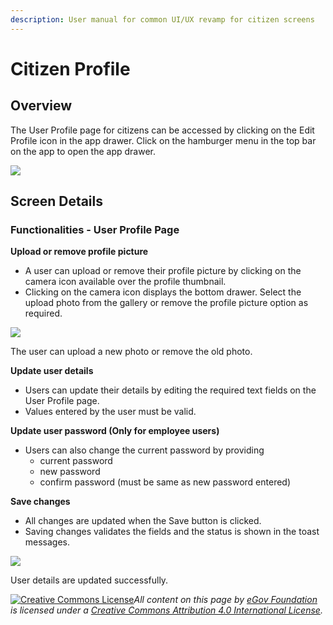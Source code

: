 ```yaml
---
description: User manual for common UI/UX revamp for citizen screens
---
```


# Citizen Profile

## Overview

The User Profile page for citizens can be accessed by clicking on the Edit Profile icon in the app drawer. Click on the hamburger menu in the top bar on the app to open the app drawer.

![](<../../../../../.gitbook/assets/image (222).png>)



## Screen Details <a href="#functionalities-provided-by-user-profile-page" id="functionalities-provided-by-user-profile-page"></a>

### Functionalities - User Profile Page <a href="#functionalities-provided-by-user-profile-page" id="functionalities-provided-by-user-profile-page"></a>

**Upload or remove profile picture**

* A user can upload or remove their profile picture by clicking on the camera icon available over the profile thumbnail.
* Clicking on the camera icon displays the bottom drawer. Select the upload photo from the gallery or remove the profile picture option as required.

![](<../../../../../.gitbook/assets/image (529).png>)

The user can upload a new photo or remove the old photo.

**Update user details**

* Users can update their details by editing the required text fields on the User Profile page.
* Values entered by the user must be valid.

**Update user password (Only for employee users)**

* Users can also change the current password by providing
  * current password
  * new password
  * confirm password (must be same as new password entered)

**Save changes**

* All changes are updated when the Save button is clicked.&#x20;
* Saving changes validates the fields and the status is shown in the toast messages.

![](<../../../../../.gitbook/assets/image (498).png>)

User details are updated successfully.



[![Creative Commons License](https://i.creativecommons.org/l/by/4.0/80x15.png)](http://creativecommons.org/licenses/by/4.0/)_All content on this page by_ [_eGov Foundation_](https://egov.org.in/) _is licensed under a_ [_Creative Commons Attribution 4.0 International License_](http://creativecommons.org/licenses/by/4.0/)_._
